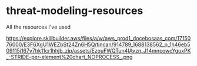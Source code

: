 # threat-modeling-resources
All the resources I've used 


https://explore.skillbuilder.aws/files/a/w/aws_prod1_docebosaas_com/1715076000/E3F6XgU1WEZbSt24Zn6H5Q/tincan/914789_1688138562_o_1h46eb509115j167v7hk11cr1hhjb_zip/assets/EzouFWQTun4IAvzn_J14mncowcYguxPK_-STRIDE-per-element%20chart_NOPROCESS_.png
